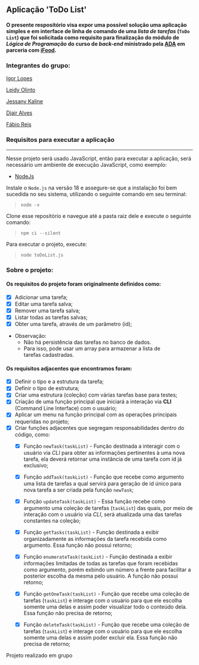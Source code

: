 ## Aplicação 'ToDo List'
#### O presente respositório visa expor uma possível solução uma aplicação simples e em interface de linha de comando de uma _lista de tarefas_ (`ToDo List`) que foi solicitada como requisito para finalização do módulo de _Lógica de Programação_ do curso de _back-end_ ministrado pela [ADA](https://ada.tech/) em parceria com [iFood](https://www.ifood.com.br/).

### Integrantes do grupo:
[Igor Lopes](https://www.linkedin.com/in/igorlopes-dev/)

[Leidy Olinto](www.linkedin.com/in/leidy-olinto)

[Jessany Kaline](https://www.linkedin.com/in/jessany-kaline/)

[Djair Alves](https://www.linkedin.com/in/djairdj)

[Fábio Reis](https://www.linkedin.com/in/fabioreispaz/)

### Requisitos para executar a aplicação
___
Nesse projeto será usado JavaScript, então para executar a aplicação, será necessário um ambiente de execução JavaScript, como exemplo:
- [NodeJs](https://nodejs.org/en/download)

Instale o `Node.js` na versão 18 e assegure-se que a instalação foi bem sucedida no seu sistema, utilizando o seguinte comando em seu terminal:
> `node -v`

Clone esse repositório e navegue até a pasta raiz dele e execute o seguinte comando:
> `npm ci --silent`

Para executar o projeto, execute:

>`node toDoList.js`

### Sobre o projeto:
#### Os requisitos do projeto foram originalmente definidos como:
- [x] Adicionar uma tarefa;
- [x] Editar uma tarefa salva;
- [x] Remover uma tarefa salva;
- [x] Listar todas as tarefas salvas;
- [x] Obter uma tarefa, através de um parâmetro (id);

- Observação:
    - Não há persistência das tarefas no banco de dados.
    - Para isso, pode usar um array para armazenar a lista de tarefas cadastradas.
#### Os requisitos adjacentes que encontramos foram:
- [x] Definir o tipo e a estrutura da tarefa;
- [x] Definir o tipo de estrutura;
- [x] Criar uma estrutura (coleção) com várias tarefas base para testes;
- [x] Criação de uma função principal que iniciará a interação via **CLI** (Command Line Interface) com o usuário;
- [x] Aplicar um menu na função principal com as operações principais requeridas no projeto;
- [x] Criar funções adjacentes que segregam responsabilidades dentro do código, como:
    - [x] Função `newTask(taskList)` - Função destinada a interagir com o usuário via *CLI* para obter as informações pertinentes à uma nova tarefa, ela deverá retornar uma instância de uma tarefa com id já exclusivo;
    - [x] Função `addTask(taskList)` - Função que recebe como argumento uma lista de tarefas a qual servirá para geração de id único para nova tarefa a ser criada pela função `newTask`;
    - [x] Função `updateTask(taskList)` - Essa função recebe como argumento uma coleção de tarefas (`taskList`) das quais, por meio de interação com o usuário via *CLI*, será atualizada uma das tarefas constantes na coleção;
    - [x] Função `getTasks(taskList)` - Função destinada a exibir organizadamente as informações da tarefa recebida como argumento. Essa função não possui retorno;
    - [x] Função `enumerateTask(taskList)` - Função destinada a exibir informações limitadas de todas as tarefas que foram recebidas como argumento, porém exbindo um número a frente para facilitar a posterior escolha da mesma pelo usuário. A função não possui retorno;
    - [x] Função `getOneTask(taskList)` - Função que recebe uma coleção de tarefas (`taskList`) e interage com o usuário para que ele escolha somente uma delas e assim poder visualizar todo o conteúdo dela. Essa função não precisa de retorno;
    - [x] Função `deleteTask(taskList)` - Função que recebe uma coleção de tarefas (`taskList`) e interage com o usuário para que ele escolha somente uma delas e assim poder excluir ela. Essa função não precisa de retorno;


Projeto realizado em grupo